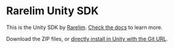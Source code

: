 # Rarelim Unity SDK

This is the Unity SDK by [Rarelim](https://www.rarelim.com). [Check the docs](https://docs.rarelim.com) to learn more.

Download the ZIP files, or [directly install in Unity with the Git URL](https://docs.unity3d.com/Manual/upm-ui-giturl.html).